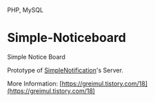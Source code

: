 PHP, MySQL


# Simple-Noticeboard
Simple Notice Board   
   
    
Prototype of [SimpleNotification](https://github.com/GreimuL/SimpleNotification)'s Server.   
   
More Information: [https://greimul.tistory.com/18](https://greimul.tistory.com/18)   
